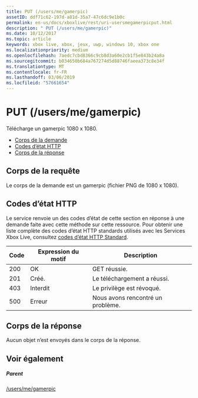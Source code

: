 ```yaml
---
title: PUT (/users/me/gamerpic)
assetID: ddf71c62-197d-a81d-35a7-47c6dc9e1b0c
permalink: en-us/docs/xboxlive/rest/uri-usersmegamerpicput.html
description: " PUT (/users/me/gamerpic)"
ms.date: 10/12/2017
ms.topic: article
keywords: xbox live, xbox, jeux, uwp, windows 10, xbox one
ms.localizationpriority: medium
ms.openlocfilehash: 7aedc7cbd8366c9cb8d3a60e2cb1f5e843b24a8a
ms.sourcegitcommit: b034650b684a767274d5d88746faeea373c8e34f
ms.translationtype: MT
ms.contentlocale: fr-FR
ms.lasthandoff: 03/06/2019
ms.locfileid: "57661654"
---
```

# <a name="put-usersmegamerpic"></a>PUT (/users/me/gamerpic)
Télécharge un gamerpic 1080 x 1080. 
  * [Corps de la demande](#ID4EQ)
  * [Codes d’état HTTP](#ID4EZ)
  * [Corps de la réponse](#ID4EXC)
 
<a id="ID4EQ"></a>

 
## <a name="request-body"></a>Corps de la requête
 
Le corps de la demande est un gamerpic (fichier PNG de 1080 x 1080).
  
<a id="ID4EZ"></a>

 
## <a name="http-status-codes"></a>Codes d’état HTTP
 
Le service renvoie un des codes d’état de cette section en réponse à une demande faite avec cette méthode sur cette ressource. Pour obtenir une liste complète des codes d’état HTTP standards utilisés avec les Services Xbox Live, consultez [codes d’état HTTP Standard](../../additional/httpstatuscodes.md).
 
| Code| Expression du motif| Description| 
| --- | --- | --- | 
| 200| OK| GET réussie.| 
| 201| Créé.| Le téléchargement a réussi.| 
| 403| Interdit| Le privilège est révoqué.| 
| 500| Erreur| Nous avons rencontré un problème.| 
  
<a id="ID4EXC"></a>

 
## <a name="response-body"></a>Corps de la réponse
 
Aucun objet n’est envoyés dans le corps de la réponse.
  
<a id="ID4ECD"></a>

 
## <a name="see-also"></a>Voir également
 
<a id="ID4EED"></a>

 
##### <a name="parent"></a>Parent 

[/users/me/gamerpic](uri-usersmegamerpic.md)

   